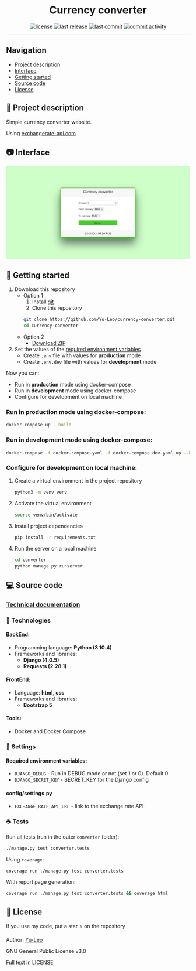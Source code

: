 <h1 align="center"> Currency converter </h1>

<p align="center">
  <a href="https://github.com/Yu-Leo/currency-converter/blob/main/LICENSE" target="_blank"> <img alt="license" src="https://img.shields.io/github/license/Yu-Leo/currency-converter?style=for-the-badge&labelColor=090909"></a>
  <a href="https://github.com/Yu-Leo/currency-converter/releases/latest" target="_blank"> <img alt="last release" src="https://img.shields.io/github/v/release/Yu-Leo/currency-converter?style=for-the-badge&labelColor=090909"></a>
  <a href="https://github.com/Yu-Leo/currency-converter/commits/main" target="_blank"> <img alt="last commit" src="https://img.shields.io/github/last-commit/Yu-Leo/currency-converter?style=for-the-badge&labelColor=090909"></a>
  <a href="https://github.com/Yu-Leo/currency-converter/graphs/contributors" target="_blank"> <img alt="commit activity" src="https://img.shields.io/github/commit-activity/m/Yu-Leo/currency-converter?style=for-the-badge&labelColor=090909"></a>
</p>

<hr>

## Navigation

* [Project description](#chapter-0)
* [Interface](#chapter-1)
* [Getting started](#chapter-2)
* [Source code](#chapter-3)
* [License](#chapter-5)

<a id="chapter-0"></a>

## :page_facing_up: Project description

Simple currency converter website.

Using [exchangerate-api.com](https://www.exchangerate-api.com/)

<a id="chapter-1"></a>

## :camera: Interface

![main_page](./docs/img/main_page.jpg)

<a id="chapter-2"></a>

## :hammer: Getting started

1. Download this repository
    * Option 1
        1. Install [git](https://git-scm.com/download)
        2. Clone this repository
        ```bash
        git clone https://github.com/Yu-Leo/currency-converter.git
        cd currency-converter
        ```
    * Option 2
        - [Download ZIP](https://github.com/Yu-Leo/currency-converter/archive/refs/heads/main.zip)
2. Set the values of the [required environment variables](#envvars)
    - Create `.env` file with values for **production** mode
    - Create `.env.dev` file with values for **development** mode

Now you can:

- Run in **production** mode using docker-compose
- Run in **development** mode using docker-compose
- Configure for development on local machine

### Run in **production** mode using docker-compose:

```bash
docker-compose up --build
```

### Run in **development** mode using docker-compose:

```bash
docker-compose -f docker-compose.yaml -f docker-compose.dev.yaml up --build
```

### Configure for development on local machine:

1. Create a virtual environment in the project repository
    ```bash
    python3 -m venv venv
    ```
2. Activate the virtual environment
    ```bash
    source venv/bin/activate
    ```
3. Install project dependencies
    ```bash
    pip install -r requirements.txt
    ```
4. Run the server on a local machine
    ```bash
    cd converter
    python manage.py runserver
    ```

<a id="chapter-3"></a>

## :computer: Source code

### [Technical documentation](./docs/README.md)

### :wrench: Technologies

#### BackEnd:

- Programming language: **Python (3.10.4)**
- Frameworks and libraries:
    - **Django (4.0.5)**
    - **Requests (2.28.1)**

#### FrontEnd:

- Language: **html**, **css**
- Frameworks and libraries:
    - **Bootstrap 5**

#### Tools:

- Docker and Docker Compose

### :wrench: Settings

<a id="envvars"></a>

#### Required environment variables:

- `DJANGO_DEBUG` - Run in DEBUG mode or not (set 1 or 0). Default 0.
- `DJANGO_SECRET_KEY` - SECRET_KEY for the Django config

#### config/settings.py

- `EXCHANGE_RATE_API_URL` - link to the exchange rate API

### :coffee: Tests

Run all tests (run in the outer `converter` folder):

```bash
./manage.py test converter.tests
```

Using `coverage`:

```bash
coverage run ./manage.py test converter.tests
```

With report page generation:

```bash
coverage run ./manage.py test converter.tests && coverage html
```

<a id="chapter-5"></a>

## :open_hands: License

If you use my code, put a star ⭐️ on the repository

Author: [Yu-Leo](https://github.com/Yu-Leo)

GNU General Public License v3.0

Full text in [LICENSE](LICENSE)
